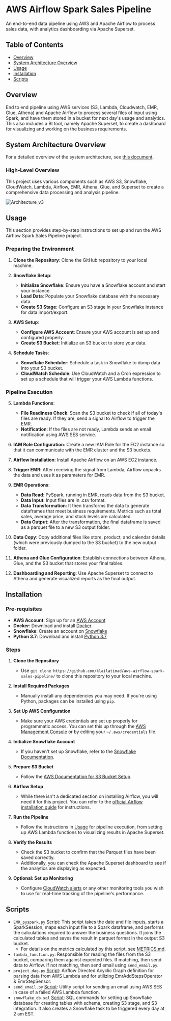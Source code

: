 # AWS Airflow Spark Sales Pipeline

An end-to-end data pipeline using AWS and Apache Airflow to process sales data, with analytics dashboarding via Apache Superset.

## Table of Contents

- [Overview](#overview)
- [System Architecture Overview](#system-architecture-overview)
- [Usage](#usage)
- [Installation](#installation)
- [Scripts](#scripts)

## Overview
End to end pipeline using AWS services (S3, Lambda, Cloudwatch, EMR, Glue, Athena) and Apache Airflow to process several files of input using Spark, and have them stored in a bucket for next day's usage and analytics. This also includes a BI tool, namely Apache Superset, to create a dashboard for visualizing and working on the business requirements.

## System Architecture Overview

For a detailed overview of the system architecture, see [this document](docs/SystemArchitecture.md).

### High-Level Overview

This project uses various components such as AWS S3, Snowflake, CloudWatch, Lambda, Airflow, EMR, Athena, Glue, and Superset to create a comprehensive data processing and analysis pipeline.

![Architecture_v3](https://github.com/klailatimad/midterm-project-aws-airflow/assets/122483291/209bd8be-7c92-465d-871a-2360b7aa5717)

## Usage

This section provides step-by-step instructions to set up and run the AWS Airflow Spark Sales Pipeline project.

### Preparing the Environment

1. **Clone the Repository**: Clone the GitHub repository to your local machine.

2. **Snowflake Setup**:
   - **Initialize Snowflake**: Ensure you have a Snowflake account and start your instance.
   - **Load Data**: Populate your Snowflake database with the necessary data.
   - **Create S3 Stage**: Configure an S3 stage in your Snowflake instance for data import/export.

3. **AWS Setup**:
   - **Configure AWS Account**: Ensure your AWS account is set up and configured properly.
   - **Create S3 Bucket**: Initialize an S3 bucket to store your data.

4. **Schedule Tasks**:
   - **Snowflake Scheduler**: Schedule a task in Snowflake to dump data into your S3 bucket.
   - **CloudWatch Schedule**: Use CloudWatch and a Cron expression to set up a schedule that will trigger your AWS Lambda functions.

### Pipeline Execution

5. **Lambda Functions**:
   - **File Readiness Check**: Scan the S3 bucket to check if all of today's files are ready. If they are, send a signal to Airflow to trigger the EMR.
   - **Notification**: If the files are not ready, Lambda sends an email notification using AWS SES service.

6. **IAM Role Configuration**: Create a new IAM Role for the EC2 instance so that it can communicate with the EMR cluster and the S3 buckets.

7. **Airflow Installation**: Install Apache Airflow on an AWS EC2 instance.

8. **Trigger EMR**: After receiving the signal from Lambda, Airflow unpacks the data and uses it as parameters for EMR.

9. **EMR Operations**:
   - **Data Read**: PySpark, running in EMR, reads data from the S3 bucket.
   - **Data Input**: Input files are in .csv format.
   - **Data Transformation**: It then transforms the data to generate dataframes that meet business requirements. Metrics such as total sales, average price, and stock levels are calculated.
   - **Data Output**: After the transformation, the final dataframe is saved as a parquet file to a new S3 output folder.

10. **Data Copy**: Copy additional files like store, product, and calendar details (which were previously dumped to the S3 bucket) to the new output folder.

11. **Athena and Glue Configuration**: Establish connections between Athena, Glue, and the S3 bucket that stores your final tables.

12. **Dashboarding and Reporting**: Use Apache Superset to connect to Athena and generate visualized reports as the final output.


## Installation

### Pre-requisites

- **AWS Account**: Sign up for an [AWS Account](https://aws.amazon.com/)
- **Docker**: Download and install [Docker](https://www.docker.com/products/docker-desktop)
- **Snowflake**: Create an account on [Snowflake](https://www.snowflake.com/)
- **Python 3.7**: Download and install [Python 3.7](https://www.python.org/downloads/)

### Steps

1. **Clone the Repository**
   - Use `git clone https://github.com/klailatimad/aws-airflow-spark-sales-pipeline/` to clone this repository to your local machine.

2. **Install Required Packages**
   - Manually install any dependencies you may need. If you're using Python, packages can be installed using `pip`.

3. **Set Up AWS Configuration**
   - Make sure your AWS credentials are set up properly for programmatic access. You can set this up through the [AWS Management Console](https://aws.amazon.com/console/) or by editing your `~/.aws/credentials` file.

4. **Initialize Snowflake Account**
   - If you haven't set up Snowflake, refer to the [Snowflake Documentation](https://docs.snowflake.com/en/user-guide/intro-key-concepts.html).

5. **Prepare S3 Bucket**
   - Follow the [AWS Documentation for S3 Bucket Setup](https://docs.aws.amazon.com/AmazonS3/latest/userguide/creating-bucket.html).

6. **Airflow Setup**
   - While there isn't a dedicated section on installing Airflow, you will need it for this project. You can refer to the [official Airflow installation guide](https://airflow.apache.org/docs/apache-airflow/stable/start.html) for instructions.

7. **Run the Pipeline**
   - Follow the instructions in [Usage](#usage) for pipeline execution, from setting up AWS Lambda functions to visualizing results in Apache Superset.

8. **Verify the Results**
   - Check the S3 bucket to confirm that the Parquet files have been saved correctly. 
   - Additionally, you can check the Apache Superset dashboard to see if the analytics are displaying as expected.

9. **Optional: Set up Monitoring**
   - Configure [CloudWatch alerts](https://docs.aws.amazon.com/AmazonCloudWatch/latest/monitoring/WhatIsCloudWatch.html) or any other monitoring tools you wish to use for real-time tracking of the pipeline's performance.


## Scripts

- `EMR_pyspark.py` [Script](EMR_pyspark.py): This script takes the date and file inputs, starts a SparkSession, maps each input file to a Spark dataframe, and performs the calculations required to answer the business questions. It joins the calculated tables and saves the result in parquet format in the output S3 bucket.
  - For details on the metrics calculated by this script, see [METRICS.md](METRICS.md).
- `lambda_function.py`: Responsible for reading the files from the S3 bucket, comparing them against expected files. If matching, then send data to Airflow. If not matching, then send email using `send_email.py`.
- `project_dag.py` [Script](project_dag.py): Airflow Directed Acyclic Graph definition for parsing data from AWS Lambda and for utilizing EmrAddStepsOperator & EmrStepSensor.
- `send_email.py` [Script](send_email.py): Utility script for sending an email using AWS SES in case of a failed AWS Lambda function.
- `snowflake_db.sql` [Script](snowflake_db.sql): SQL commands for setting up Snowflake database for creating tables with schema, creating S3 stage, and S3 integration. It also creates a Snowflake task to be triggered every day at 2 am EST.
